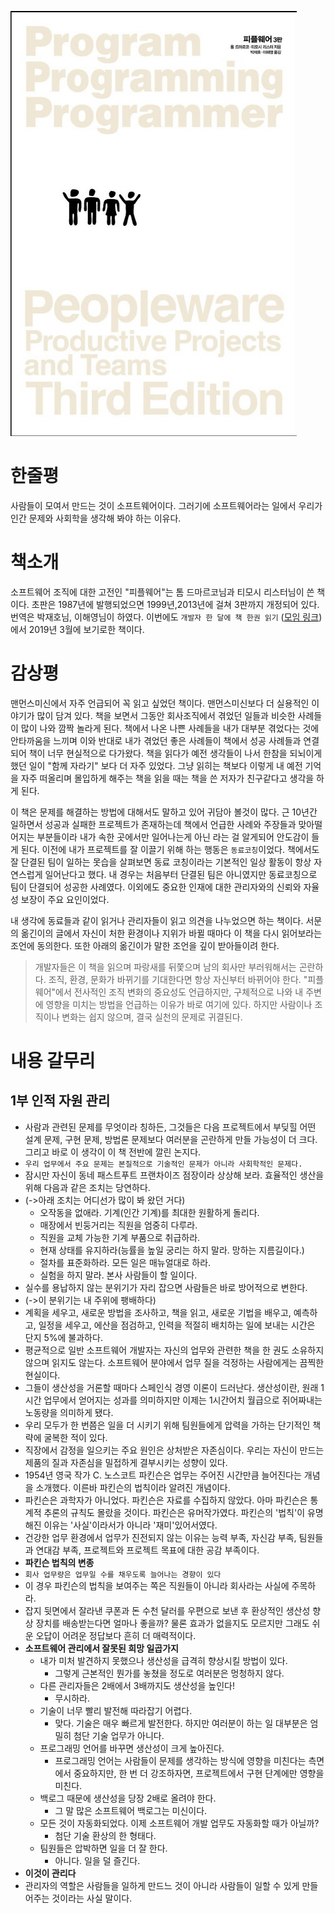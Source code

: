 <!-- markdownlint-disable MD025 MD036 MD041 -->

![Peopleware](cover.jpg)

# 한줄평

사람들이 모여서 만드는 것이 소프트웨어이다. 그러기에 소프트웨어라는 일에서 우리가 인간 문제와 사회학을 생각해 봐야 하는 이유다.

# 책소개

소프트웨어 조직에 대한 고전인 "피플웨어"는 톰 드마르코님과 티모시 리스터님이 쓴 책이다. 초판은 1987년에 발행되었으면 1999년,2013년에 걸쳐 3판까지 개정되어 있다. 번역은 박재호님, 이해영님이 하였다. 이번에도 `개발자 한 달에 책 한권 읽기` ([모임 링크](https://www.facebook.com/dev.reader))에서 2019년 3월에 보기로한 책이다.

# 감상평

맨먼스미신에서 자주 언급되어 꼭 읽고 싶었던 책이다. 맨먼스미신보다 더 실용적인 이야기가 많이 담겨 있다. 책을 보면서 그동안 회사조직에서 겪었던 일들과 비슷한 사례들이 많이 나와 깜짝 놀라게 된다.
책에서 나온 나쁜 사례들을 내가 대부분 겪었다는 것에 안타까움을 느끼며 이와 반대로 내가 겪었던 좋은 사례들이 책에서 성공 사례들과 연결되어 책이 너무 현실적으로 다가왔다. 책을 읽다가 예전 생각들이 나서 한참을 되뇌이게 했던 일이 "함께 자라기" 보다 더 자주 있었다. 그냥 읽히는 책보다 이렇게 내 예전 기억을 자주 떠올리며 몰입하게 해주는 책을 읽을 때는 책을 쓴 저자가 친구같다고 생각을 하게 된다.

이 책은 문제를 해결하는 방법에 대해서도 말하고 있어 귀담아 볼것이 많다. 근 10년간 일하면서 성공과 실패한 프로젝트가 존재하는데 책에서 언급한 사례와 주장들과 맞아떨어지는 부분들이라 내가 속한 곳에서만 일어나는게 아닌 라는 걸 알게되어 안도감이 들게 된다.
이전에 내가 프로젝트를 잘 이끌기 위해 하는 행동은 `동료코칭`이었다. 책에서도 잘 단결된 팀이 일하는 못습을 살펴보면 동료 코칭이라는 기본적인 일상 활동이 항상 자연스럽게 일어난다고 했다. 내 경우는 처음부터 단결된 팀은 아니였지만 동료코칭으로 팀이 단결되어 성공한 사례였다. 이외에도 중요한 인재에 대한 관리자와의 신뢰와 자율성 보장이 주요 요인이었다.

내 생각에 동료들과 같이 읽거나 관리자들이 읽고 의견을 나누었으면 하는 책이다. 서문의 옮긴이의 글에서 자신이 처한 환경이나 지위가 바뀔 때마다 이 책을 다시 읽어보라는 조언에 동의한다. 또한 아래의 옮긴이가 말한 조언을 깊이 받아들이려 한다.

> 개발자들은 이 책을 읽으며 파랑새를 뒤쫓으며 남의 회사만 부러워해서는 곤란하다. 조직, 환경, 문화가 바뀌기를 기대한다면 항상 자신부터 바뀌어야 한다. "피플웨어"에서 전사적인 조직 변화의 중요성도 언급하지만, 구체적으로 나와 내 주변에 영향을 미치는 방법을 언급하는 이유가 바로 여기에 있다. 하지만 사람이나 조직이나 변화는 쉽지 않으며, 결국 실천의 문제로 귀결된다.

# 내용 갈무리

## 1부 인적 자원 관리

* 사람과 관련된 문제를 무엇이라 칭하든, 그것들은 다음 프로젝트에서 부딪힐 어떤 설계 문제, 구현 문제, 방법론 문제보다 여러분을 곤란하게 만들 가능성이 더 크다. 그리고 바로 이 생각이 이 책 전반에 깔린 논지다.
* `우리 업무에서 주요 문제는 본질적으로 기술적인 문제가 아니라 사회학적인 문제다.`
* 잠시만 자신이 동네 패스트푸트 프랜차이즈 점장이라 상상해 보라. 효율적인 생산을 위해 다음과 같은 조치는 당연하다.
* (->아래 조치는 어디선가 많이 봐 왔던 거다)
  * 오작동을 없애라. 기계(인간 기계)를 최대한 원활하게 돌리다.
  * 매장에서 빈둥거리는 직원을 엄중히 다루라.
  * 직원을 교체 가능한 기계 부품으로 취급하라.
  * 현재 상태를 유지하라(능률을 높일 궁리는 하지 말라. 망하는 지름길이다.)
  * 절차를 표준화하라. 모든 일은 매뉴얼대로 하라.
  * 실험을 하지 말라. 본사 사람들이 할 일이다.
* 실수를 용납하지 않는 분위기가 자리 잡으면 사람들은 바로 방어적으로 변한다.
* (->이 분위기는 내 주위에 팽배하다)
* 계획을 세우고, 새로운 방법을 조사하고, 책을 읽고, 새로운 기법을 배우고, 예측하고, 일정을 세우고, 에산을 점검하고, 인력을 적절히 배치하는 일에 보내는 시간은 단지 5%에 불과하다.
* 평균적으로 일반 소프트웨어 개발자는 자신의 업무와 관련한 책을 한 권도 소유하지 않으며 읽지도 않는다. 소프트웨어 분야에서 업무 질을 걱정하는 사람에게는 끔찍한 현실이다.
* 그들이 생산성을 거론할 때마다 스페인식 경영 이론이 드러난다. 생산성이란, 원래 1시간 업무에서 얻어지는 성과를 의미하지만 이제는 1시간어치 월급으로 쥐어짜내는 노동량을 의미하게 됐다.
* 우리 모두가 한 번쯤은 일을 더 시키기 위해 팀원들에게 압력을 가하는 단기적인 책략에 굴복한 적이 있다.
* 직장에서 감정을 일으키는 주요 원인은 상처받은 자존심이다. 우리는 자신이 만드는 제품의 질과 자존심을 밀접하게 결부시키는 성향이 있다.
* 1954년 영국 작가 C. 노스코트 파킨슨은 업무는 주어진 시간만큼 늘어진다는 개념을 소개했다. 이른바 파킨슨의 법칙이라 알려진 개념이다.
* 파킨슨은 과학자가 아니었다. 파킨슨은 자료를 수집하지 않았다. 아마 파킨슨은 통계적 추론의 규칙도 몰랐을 것이다. 파킨슨은 유머작가였다. 파킨슨의 '법칙'이 유명해진 이유는 '사실'이라서가 아니라 '재미'있어서였다.
* 건강한 업무 환경에서 업무가 진전되지 않는 이유는 능력 부족, 자신감 부족, 팀원들과 연대감 부족, 프로젝트와 프로젝트 목표에 대한 공감 부족이다.
* **파킨슨 법칙의 변종**
* `회사 업무량은 업무일 수를 채우도록 늘어나는 경향이 있다`
* 이 경우 파킨슨의 법칙을 보여주는 쪽은 직원들이 아니라 회사라는 사실에 주목하라.
* 잡지 뒷면에서 잘라낸 쿠폰과 돈 수천 달러를 우편으로 보낸 후 환상적인 생산성 향상 장치를 배송받는다면 얼마나 좋을까? 물론 효과가 없을지도 모르지만 그래도 쉬운 오답이 어려운 정답보다 흔히 더 매력적이다.
* **소프트웨어 관리에서 잘못된 희망 일곱가지**
  * 내가 미처 발견하지 못했으나 생산성을 급격히 향상시킬 방법이 있다.
    * 그렇게 근본적인 뭔가를 놓쳤을 정도로 여러분은 멍청하지 않다.
  * 다른 관리자들은 2배에서 3배까지도 생산성을 높인다!
    * 무시하라.
  * 기술이 너무 빨리 발전해 따라잡기 어렵다.
    * 맞다. 기술은 매우 빠르게 발전한다. 하지만 여러분이 하는 일 대부분은 엄밀히 첨단 기술 업무가 아니다.
  * 프로그래밍 언어를 바꾸면 생산성이 크게 높아진다.
    * 프로그래밍 언어는 사람들이 문제를 생각하는 방식에 영향을 미친다는 측면에서 중요하지만, 한 번 더 강조하자면, 프로젝트에서 구현 단계에만 영향을 미친다.
  * 백로그 때문에 생산성을 당장 2배로 올려야 한다.
    * 그 말 많은 소프트웨어 백로그는 미신이다.
  * 모든 것이 자동화되었다. 이제 소프트웨어 개발 업무도 자동화할 때가 아닐까?
    * 첨단 기술 환상의 한 형태다.
  * 팀원들은 압박하면 일을 더 잘 한다.
    * 아니다. 일을 덜 즐긴다.
* **이것이 관리다**
* 관리자의 역할은 사람들을 일하게 만드느 것이 아니라 사람들이 일할 수 있게 만들어주는 것이라는 사실 말이다.